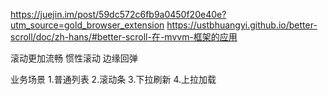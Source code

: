 https://juejin.im/post/59dc572c6fb9a0450f20e40e?utm_source=gold_browser_extension
https://ustbhuangyi.github.io/better-scroll/doc/zh-hans/#better-scroll-在-mvvm-框架的应用

滚动更加流畅
惯性滚动
边缘回弹


业务场景
1.普通列表
2.滚动条
3.下拉刷新
4.上拉加载

